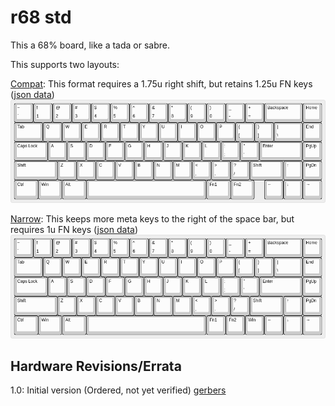 # r68 std #

This a 68% board, like a tada or sabre.

This supports two layouts:

[Compat](https://goo.gl/bRej9A): This format requires a 1.75u right shift, but retains 1.25u FN keys ([json data](compat.json))
![compat.png](compat.png "compatible style layout")

[Narrow](https://goo.gl/9U5wPm): This keeps more meta keys to the right of the space bar, but requires 1u FN keys ([json data](narrow.json))
![narrow.png](narrow.png "compatible style layout")

## Hardware Revisions/Errata ##

1.0: Initial version (Ordered, not yet verified) [gerbers](https://storage.googleapis.com/rpedde-public-gerbers/r68-r1.0.zip)

